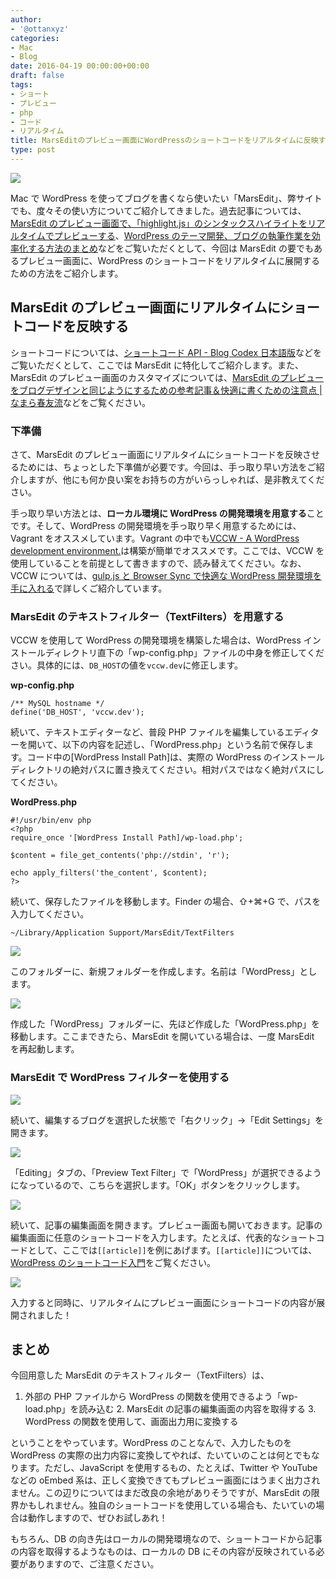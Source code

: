 ```yaml
---
author:
- '@ottanxyz'
categories:
- Mac
- Blog
date: 2016-04-19 00:00:00+00:00
draft: false
tags:
- ショート
- プレビュー
- php
- コード
- リアルタイム
title: MarsEditのプレビュー画面にWordPressのショートコードをリアルタイムに反映する
type: post
---
```


![](160429-5723685638ac2.png)

Mac で WordPress を使ってブログを書くなら使いたい「MarsEdit」、弊サイトでも、度々その使い方についてご紹介してきました。過去記事については、[MarsEdit のプレビュー画面で、「highlight.js」のシンタックスハイライトをリアルタイムでプレビューする](/posts/2016/04/marsedit-preview-syntax-highlight-6853/)、[WordPress のテーマ開発、ブログの執筆作業を効率化する方法のまとめ](/posts/2014/12/efficiency-blog-736/)などをご覧いただくとして、今回は MarsEdit の要でもあるプレビュー画面に、WordPress のショートコードをリアルタイムに展開するための方法をご紹介します。

## MarsEdit のプレビュー画面にリアルタイムにショートコードを反映する

ショートコードについては、[ショートコード API - Blog Codex 日本語版](https://wpdocs.osdn.jp/ショートコード_API)などをご覧いただくとして、ここでは MarsEdit に特化してご紹介します。また、MarsEdit のプレビュー画面のカスタマイズについては、[MarsEdit のプレビューをブログデザインと同じようにするための参考記事＆快適に書くための注意点 | なまら春友流](https://harutomo-ryu.com/archives/2012-09-02/132614.html)などをご覧ください。

### 下準備

さて、MarsEdit のプレビュー画面にリアルタイムにショートコードを反映させるためには、ちょっとした下準備が必要です。今回は、手っ取り早い方法をご紹介しますが、他にも何か良い案をお持ちの方がいらっしゃれば、是非教えてください。

手っ取り早い方法とは、**ローカル環境に WordPress の開発環境を用意する**ことです。そして、WordPress の開発環境を手っ取り早く用意するためには、Vagrant をオススメしています。Vagrant の中でも[VCCW - A WordPress development environment.](http://vccw.cc/)は構築が簡単でオススメです。ここでは、VCCW を使用していることを前提として書きますので、読み替えてください。なお、VCCW については、[gulp.js と Browser Sync で快適な WordPress 開発環境を手に入れる](/posts/2014/09/gulp-browser-sync-476/)で詳しくご紹介しています。

### MarsEdit のテキストフィルター（TextFilters）を用意する

VCCW を使用して WordPress の開発環境を構築した場合は、WordPress インストールディレクトリ直下の「wp-config.php」ファイルの中身を修正してください。具体的には、`DB_HOST`の値を`vccw.dev`に修正します。

**wp-config.php**

    /** MySQL hostname */
    define('DB_HOST', 'vccw.dev');

続いて、テキストエディターなど、普段 PHP ファイルを編集しているエディターを開いて、以下の内容を記述し、「WordPress.php」という名前で保存します。コード中の[WordPress Install Path]は、実際の WordPress のインストールディレクトリの絶対パスに置き換えてください。相対パスではなく絶対パスにしてください。

**WordPress.php**

    #!/usr/bin/env php
    <?php
    require_once '[WordPress Install Path]/wp-load.php';

    $content = file_get_contents('php://stdin', 'r');

    echo apply_filters('the_content', $content);
    ?>

続いて、保存したファイルを移動します。Finder の場合、⇧+⌘+G で、パスを入力してください。

    ~/Library/Application Support/MarsEdit/TextFilters

![](160429-5723685a6e659.png)

このフォルダーに、新規フォルダーを作成します。名前は「WordPress」とします。

![](160429-572368651ed73.png)

作成した「WordPress」フォルダーに、先ほど作成した「WordPress.php」を移動します。ここまできたら、MarsEdit を開いている場合は、一度 MarsEdit を再起動します。

### MarsEdit で WordPress フィルターを使用する

![](160429-5723686e73d46.png)

続いて、編集するブログを選択した状態で「右クリック」→「Edit Settings」を開きます。

![](160429-57236872948eb.png)

「Editing」タブの、「Preview Text Filter」で「WordPress」が選択できるようになっているので、こちらを選択します。「OK」ボタンをクリックします。

![](160429-57236877184de.png)

続いて、記事の編集画面を開きます。プレビュー画面も開いておきます。記事の編集画面に任意のショートコードを入力します。たとえば、代表的なショートコードとして、ここでは`[[article]]`を例にあげます。`[[article]]`については、[WordPress のショートコード入門](/posts/2016/04/wordpress-shortcode-getting-start-6855/)をご覧ください。

![](160429-5723687ae46ae.png)

入力すると同時に、リアルタイムにプレビュー画面にショートコードの内容が展開されました！

## まとめ

今回用意した MarsEdit のテキストフィルター（TextFilters）は、

1. 外部の PHP ファイルから WordPress の関数を使用できるよう「wp-load.php」を読み込む 2. MarsEdit の記事の編集画面の内容を取得する 3. WordPress の関数を使用して、画面出力用に変換する

ということをやっています。WordPress のことなんで、入力したものを WordPress の実際の出力内容に変換してやれば、たいていのことは何とでもなります。ただし、JavaScript を使用するもの、たとえば、Twitter や YouTube などの oEmbed 系は、正しく変換できてもプレビュー画面にはうまく出力されません。この辺りについてはまだ改良の余地がありそうですが、MarsEdit の限界かもしれません。独自のショートコードを使用している場合も、たいていの場合は動作しますので、ぜひお試しあれ！

もちろん、DB の向き先はローカルの開発環境なので、ショートコードから記事の内容を取得するようなものは、ローカルの DB にその内容が反映されている必要がありますので、ご注意ください。
